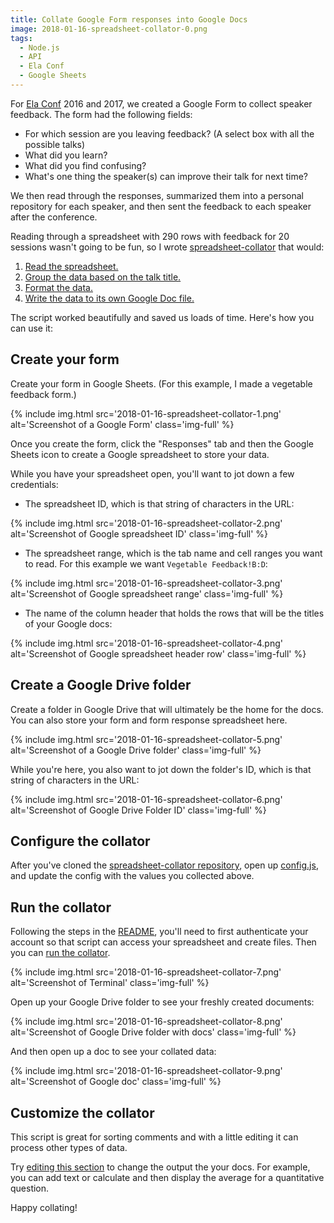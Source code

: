 ```yaml
---
title: Collate Google Form responses into Google Docs
image: 2018-01-16-spreadsheet-collator-0.png
tags:
  - Node.js
  - API
  - Ela Conf
  - Google Sheets
---
```


For [Ela Conf](https://elaconf.github.io/) 2016 and 2017, we created a Google Form to collect speaker feedback. The form had the following fields:

- For which session are you leaving feedback? (A select box with all the possible talks)
- What did you learn?
- What did you find confusing?
- What's one thing the speaker(s) can improve their talk for next time?

We then read through the responses, summarized them into a personal repository for each speaker, and then sent the feedback to each speaker after the conference.

Reading through a spreadsheet with 290 rows with feedback for 20 sessions wasn't going to be fun, so I wrote [spreadsheet-collator](https://github.com/katydecorah/spreadsheet-collator/) that would:

1. [Read the spreadsheet.](https://github.com/katydecorah/spreadsheet-collator/blob/59e312affe5ac32eabf47a879cc7f1cdcea3bbc4/index.js#L16-L35)
2. [Group the data based on the talk title.](https://github.com/katydecorah/spreadsheet-collator/blob/59e312affe5ac32eabf47a879cc7f1cdcea3bbc4/index.js#L42)
3. [Format the data.](https://github.com/katydecorah/spreadsheet-collator/blob/59e312affe5ac32eabf47a879cc7f1cdcea3bbc4/index.js#L87-L96)
4. [Write the data to its own Google Doc file.](https://github.com/katydecorah/spreadsheet-collator/blob/59e312affe5ac32eabf47a879cc7f1cdcea3bbc4/index.js#L62-L85)

The script worked beautifully and saved us loads of time. Here's how you can use it:

## Create your form

Create your form in Google Sheets. (For this example, I made a vegetable feedback form.)

{% include img.html src='2018-01-16-spreadsheet-collator-1.png' alt='Screenshot of a Google Form' class='img-full' %}

Once you create the form, click the "Responses" tab and then the Google Sheets icon to create a Google spreadsheet to store your data.

While you have your spreadsheet open, you'll want to jot down a few credentials:

- The spreadsheet ID, which is that string of characters in the URL:

{% include img.html src='2018-01-16-spreadsheet-collator-2.png' alt='Screenshot of Google spreadsheet ID' class='img-full' %}

- The spreadsheet range, which is the tab name and cell ranges you want to read. For this example we want `Vegetable Feedback!B:D`:

{% include img.html src='2018-01-16-spreadsheet-collator-3.png' alt='Screenshot of Google spreadsheet range' class='img-full' %}

- The name of the column header that holds the rows that will be the titles of your Google docs:

{% include img.html src='2018-01-16-spreadsheet-collator-4.png' alt='Screenshot of Google spreadsheet header row' class='img-full' %}

## Create a Google Drive folder

Create a folder in Google Drive that will ultimately be the home for the docs. You can also store your form and form response spreadsheet here.

{% include img.html src='2018-01-16-spreadsheet-collator-5.png' alt='Screenshot of a Google Drive folder' class='img-full' %}

While you're here, you also want to jot down the folder's ID, which is that string of characters in the URL:

{% include img.html src='2018-01-16-spreadsheet-collator-6.png' alt='Screenshot of Google Drive Folder ID' class='img-full' %}

## Configure the collator

After you've cloned the [spreadsheet-collator repository](https://github.com/katydecorah/spreadsheet-collator/), open up [config.js](https://github.com/katydecorah/spreadsheet-collator/blob/master/config.js), and update the config with the values you collected above.

## Run the collator

Following the steps in the [README](https://github.com/katydecorah/spreadsheet-collator#authenticate-and-run), you'll need to first authenticate your account so that script can access your spreadsheet and create files. Then you can [run the collator](https://github.com/katydecorah/spreadsheet-collator#run-the-script).

{% include img.html src='2018-01-16-spreadsheet-collator-7.png' alt='Screenshot of Terminal' class='img-full' %}

Open up your Google Drive folder to see your freshly created documents:

{% include img.html src='2018-01-16-spreadsheet-collator-8.png' alt='Screenshot of Google Drive folder with docs' class='img-full' %}

And then open up a doc to see your collated data:

{% include img.html src='2018-01-16-spreadsheet-collator-9.png' alt='Screenshot of Google doc' class='img-full' %}

## Customize the collator

This script is great for sorting comments and with a little editing it can process other types of data.

Try [editing this section](https://github.com/katydecorah/spreadsheet-collator/blob/59e312affe5ac32eabf47a879cc7f1cdcea3bbc4/index.js#L87-L96) to change the output the your docs. For example, you can add text or calculate and then display the average for a quantitative question.

Happy collating!
